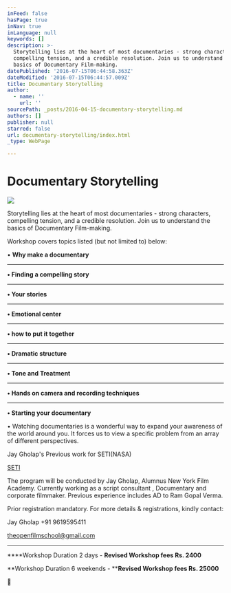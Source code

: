 ```yaml
---
inFeed: false
hasPage: true
inNav: true
inLanguage: null
keywords: []
description: >-
  Storytelling lies at the heart of most documentaries - strong characters,
  compelling tension, and a credible resolution. Join us to understand the
  basics of Documentary Film-making.
datePublished: '2016-07-15T06:44:58.363Z'
dateModified: '2016-07-15T06:44:57.009Z'
title: Documentary Storytelling
author:
  - name: ''
    url: ''
sourcePath: _posts/2016-04-15-documentary-storytelling.md
authors: []
publisher: null
starred: false
url: documentary-storytelling/index.html
_type: WebPage

---
```

# Documentary Storytelling
![](https://the-grid-user-content.s3-us-west-2.amazonaws.com/8f932e1a-0cf9-4987-92b8-83847568c499.png)

Storytelling lies at the heart of most documentaries - strong characters, compelling tension, and a credible resolution. Join us to understand the basics of Documentary Film-making.

Workshop covers topics listed (but not limited to) below:

• **Why make a documentary**

****

**• Finding a compelling story**

****

**• Your stories**

****

**• Emotional center**

****

**• how to put it together**

****

**• Dramatic structure**

****

**• Tone and Treatment**

****

**• Hands on camera and recording techniques**

****

**• Starting your documentary**

• Watching documentaries is a wonderful way to expand your awareness of the world around you. It forces us to view a specific problem from an array of different perspectives. 

Jay Gholap's Previous work for SETI(NASA) 

[][0]

[SETI][0]

The program will be conducted by Jay Gholap, Alumnus New York Film Academy. Currently working as a script consultant , Documentary and corporate filmmaker. Previous experience includes AD to Ram Gopal Verma.

Prior registration mandatory. For more details & registrations, kindly contact:

Jay Gholap +91 9619595411 

theopenfilmschool@gmail.com

****

****Workshop Duration 2 days - ****Revised Workshop fees Rs. 2400****

**Workshop Duration 6 weekends - ****Revised Workshop fees Rs. 25000**



[0]: https://youtu.be/XCd98iDzwQY